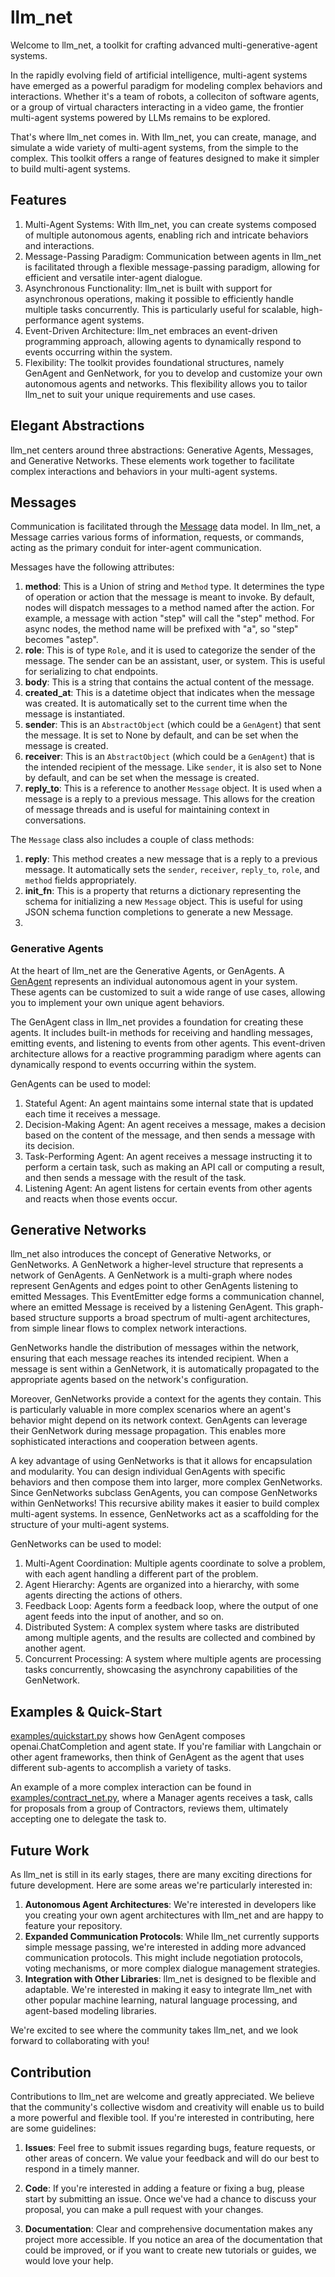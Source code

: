 # llm_net

Welcome to llm_net, a toolkit for crafting advanced multi-generative-agent systems.

In the rapidly evolving field of artificial intelligence, multi-agent systems have emerged as a powerful paradigm for modeling complex behaviors and interactions. Whether it's a team of robots, a colleciton of software agents, or a group of virtual characters interacting in a video game, the frontier multi-agent systems powered by LLMs remains to be explored.

That's where llm_net comes in. With llm_net, you can create, manage, and simulate a wide variety of multi-agent systems, from the simple to the complex. This toolkit offers a range of features designed to make it simpler to build multi-agent systems.

## Features

1. Multi-Agent Systems: With llm_net, you can create systems composed of multiple autonomous agents, enabling rich and intricate behaviors and interactions.
2. Message-Passing Paradigm: Communication between agents in llm_net is facilitated through a flexible message-passing paradigm, allowing for efficient and versatile inter-agent dialogue.
3. Asynchronous Functionality: llm_net is built with support for asynchronous operations, making it possible to efficiently handle multiple tasks concurrently. This is particularly useful for scalable, high-performance agent systems.
4. Event-Driven Architecture: llm_net embraces an event-driven programming approach, allowing agents to dynamically respond to events occurring within the system.
5. Flexibility: The toolkit provides foundational structures, namely GenAgent and GenNetwork, for you to develop and customize your own autonomous agents and networks. This flexibility allows you to tailor llm_net to suit your unique requirements and use cases.

## Elegant Abstractions

llm_net centers around three abstractions: Generative Agents, Messages, and Generative Networks. These elements work together to facilitate complex interactions and behaviors in your multi-agent systems.

## Messages

Communication is facilitated through the [Message](./llm_net/message.py) data model. In llm_net, a Message carries various forms of information, requests, or commands, acting as the primary conduit for inter-agent communication.

Messages have the following attributes:

1. **method**: This is a Union of string and `Method` type. It determines the type of operation or action that the message is meant to invoke. By default, nodes will dispatch messages to a method named after the action. For example, a message with action "step" will call the "step" method. For async nodes, the method name will be prefixed with "a", so "step" becomes "astep".
2. **role**: This is of type `Role`, and it is used to categorize the sender of the message. The sender can be an assistant, user, or system. This is useful for serializing to chat endpoints.
3. **body**: This is a string that contains the actual content of the message.
4. **created_at**: This is a datetime object that indicates when the message was created. It is automatically set to the current time when the message is instantiated.
5. **sender**: This is an `AbstractObject` (which could be a `GenAgent`) that sent the message. It is set to None by default, and can be set when the message is created.
6. **receiver**: This is an `AbstractObject` (which could be a `GenAgent`) that is the intended recipient of the message. Like `sender`, it is also set to None by default, and can be set when the message is created.
7. **reply_to**: This is a reference to another `Message` object. It is used when a message is a reply to a previous message. This allows for the creation of message threads and is useful for maintaining context in conversations.

The `Message` class also includes a couple of class methods:

1. **reply**: This method creates a new message that is a reply to a previous message. It automatically sets the `sender`, `receiver`, `reply_to`, `role`, and `method` fields appropriately.
2. **init_fn**: This is a property that returns a dictionary representing the schema for initializing a new `Message` object. This is useful for using JSON schema function completions to generate a new Message.
3.
### Generative Agents

At the heart of llm_net are the Generative Agents, or GenAgents. A [GenAgent](./llm_net/base.py) represents an individual autonomous agent in your system. These agents can be customized to suit a wide range of use cases, allowing you to implement your own unique agent behaviors.

The GenAgent class in llm_net provides a foundation for creating these agents. It includes built-in methods for receiving and handling messages, emitting events, and listening to events from other agents. This event-driven architecture allows for a reactive programming paradigm where agents can dynamically respond to events occurring within the system.

GenAgents can be used to model:

1. Stateful Agent: An agent maintains some internal state that is updated each time it receives a message.
2. Decision-Making Agent: An agent receives a message, makes a decision based on the content of the message, and then sends a message with its decision.
3. Task-Performing Agent: An agent receives a message instructing it to perform a certain task, such as making an API call or computing a result, and then sends a message with the result of the task.
4. Listening Agent: An agent listens for certain events from other agents and reacts when those events occur.

## Generative Networks

llm_net also introduces the concept of Generative Networks, or GenNetworks. A GenNetwork a higher-level structure that represents a network of GenAgents. A GenNetwork is a multi-graph where nodes represent GenAgents and edges point to other GenAgents listening to emitted Messages. This EventEmitter edge forms a communication channel, where an emitted Message is received by a listening GenAgent. This graph-based structure supports a broad spectrum of multi-agent architectures, from simple linear flows to complex network interactions.

GenNetworks handle the distribution of messages within the network, ensuring that each message reaches its intended recipient. When a message is sent within a GenNetwork, it is automatically propagated to the appropriate agents based on the network's configuration.

Moreover, GenNetworks provide a context for the agents they contain. This is particularly valuable in more complex scenarios where an agent's behavior might depend on its network context. GenAgents can leverage their GenNetwork during message propagation. This enables more sophisticated interactions and cooperation between agents.

A key advantage of using GenNetworks is that it allows for encapsulation and modularity. You can design individual GenAgents with specific behaviors and then compose them into larger, more complex GenNetworks. Since GenNetworks subclass GenAgents, you can compose GenNetworks within GenNetworks! This recursive ability makes it easier to build complex multi-agent systems. In essence, GenNetworks act as a scaffolding for the structure of your multi-agent systems.

GenNetworks can be used to model:

1. Multi-Agent Coordination: Multiple agents coordinate to solve a problem, with each agent handling a different part of the problem.
2. Agent Hierarchy: Agents are organized into a hierarchy, with some agents directing the actions of others.
3. Feedback Loop: Agents form a feedback loop, where the output of one agent feeds into the input of another, and so on.
4. Distributed System: A complex system where tasks are distributed among multiple agents, and the results are collected and combined by another agent.
5. Concurrent Processing: A system where multiple agents are processing tasks concurrently, showcasing the asynchrony capabilities of the GenNetwork.

## Examples & Quick-Start

[examples/quickstart.py](./examples/quickstart.py) shows how GenAgent composes openai.ChatCompletion and agent state. If you're familiar with Langchain or other agent frameworks, then think of GenAgent as the agent that uses different sub-agents to accomplish a variety of tasks.

An example of a more complex interaction can be found in [examples/contract_net.py](./examples/contract_net.py), where a Manager agents receives a task, calls for proposals from a group of Contractors, reviews them, ultimately accepting one to delegate the task to.


## Future Work

As llm_net is still in its early stages, there are many exciting directions for future development. Here are some areas we're particularly interested in:

1. **Autonomous Agent Architectures**: We're interested in developers like you creating your own agent architectures with llm_net and are happy to feature your repository.
1. **Expanded Communication Protocols**: While llm_net currently supports simple message passing, we're interested in adding more advanced communication protocols. This might include negotiation protocols, voting mechanisms, or more complex dialogue management strategies.
3. **Integration with Other Libraries**: llm_net is designed to be flexible and adaptable. We're interested in making it easy to integrate llm_net with other popular machine learning, natural language processing, and agent-based modeling libraries.

We're excited to see where the community takes llm_net, and we look forward to collaborating with you!

## Contribution

Contributions to llm_net are welcome and greatly appreciated. We believe that the community's collective wisdom and creativity will enable us to build a more powerful and flexible tool. If you're interested in contributing, here are some guidelines:

1. **Issues**: Feel free to submit issues regarding bugs, feature requests, or other areas of concern. We value your feedback and will do our best to respond in a timely manner.

2. **Code**: If you're interested in adding a feature or fixing a bug, please start by submitting an issue. Once we've had a chance to discuss your proposal, you can make a pull request with your changes.

3. **Documentation**: Clear and comprehensive documentation makes any project more accessible. If you notice an area of the documentation that could be improved, or if you want to create new tutorials or guides, we would love your help.
